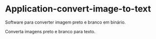 # Application-convert-image-to-text
Software para converter imagem preto e branco em binário.

Converta imagens preto e branco para texto.
